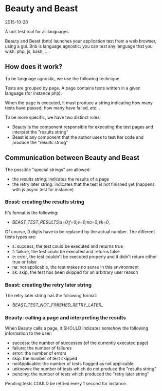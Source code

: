 Beauty and Beast
======================
2015-10-26





A unit test tool for all languages.


Beauty and Beast (bnb) launches your application test from a web browser, using a gui.
Bnb is language agnostic: you can test any language that you wish: php, js, bash, ...





How does it work?
---------------------


To be language agnostic, we use the following technique.


Tests are grouped by page.
A page contains tests written in a given language (for instance php).

When the page is executed, it must produce a string indicating how many tests have passed,
how many have failed, etc...



To be more specific, we have two distinct roles: 


- Beauty is the component responsible for executing the test pages and interpret the "results string"
- Beast is any component that the author uses to test her code and produce the "results string"



Communication between Beauty and Beast
------------------------------------------

The possible "special strings" are allowed:

- the results string: indicates the results of a page 
- the retry later string: indicates that the test is not finished yet (happens with js async test for instance)



### Beast: creating the results string
 
It's format is the following:
 
-  _BEAST_TEST_RESULTS:s=0;f=0;e=0;na=0;sk=0__

Of course, 0 digits have to be replaced by the actual number.
The different tests types are:

- s: success, the test could be executed and returns true
- f: failure, the test could be executed and returns false
- e: error, the test couldn't be executed properly and it didn't return either true or false 
- na: not applicable, the test makes no sense in this environment
- sk: skip, the test has been skipped for an arbitrary user reason

 
### Beast: creating the retry later string
 
The retry later string has the following format:
 
-  _BEAST_TEST_NOT_FINISHED_RETRY_LATER__
 

### Beauty: calling a page and interpreting the results

When Beauty calls a page, it SHOULD indicates somehow the following information to the user:

- success: the number of successes (of the currently executed page)
- failure: the number of failures
- error: the number of errors
- skip: the number of test skipped
- notApplicable: the number of tests flagged as not applicable
- unknown: the number of tests which do not produce the "results string"
- pending: the number of tests which produced the "retry later string"


Pending tests COULD be retried every 1 second for instance.






